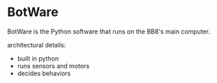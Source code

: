 # BotWare
BotWare is the Python software that runs on the BB8's main computer.

architectural details:

* built in python
* runs sensors and motors
* decides behaviors

